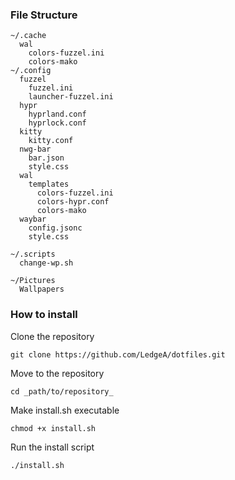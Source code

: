 ### File Structure
```
~/.cache
  wal
    colors-fuzzel.ini
    colors-mako
~/.config
  fuzzel
    fuzzel.ini
    launcher-fuzzel.ini
  hypr
    hyprland.conf
    hyprlock.conf
  kitty
    kitty.conf
  nwg-bar
    bar.json
    style.css
  wal
    templates
      colors-fuzzel.ini
      colors-hypr.conf
      colors-mako
  waybar
    config.jsonc
    style.css

~/.scripts
  change-wp.sh

~/Pictures
  Wallpapers
```

### How to install

Clone the repository
```
git clone https://github.com/LedgeA/dotfiles.git
```
Move to the repository
```
cd _path/to/repository_
```
Make install.sh executable
```
chmod +x install.sh
```
Run the install script
```
./install.sh
```
